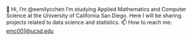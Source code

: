 👋 Hi, I’m @eemilycchen 
I’m studying Applied Mathematics and Computer Science at the University of California San Diego. Here I will be sharing projects related to data science and statistics.
📫 How to reach me: emc001@ucsd.edu
